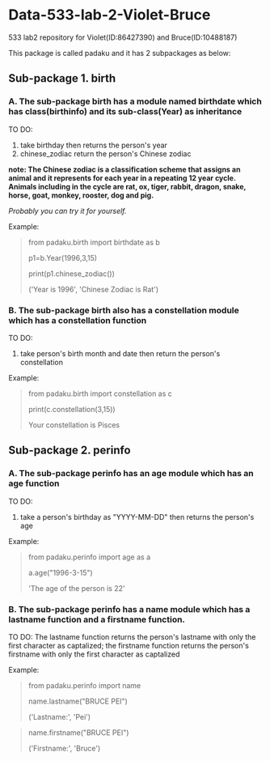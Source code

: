 # Data-533-lab-2-Violet-Bruce
533 lab2 repository for Violet(ID:86427390) and Bruce(ID:10488187)

This package is called padaku and it has 2 subpackages as below:


## Sub-package 1. birth


### A. The sub-package birth has a module named birthdate which has class(birthinfo) and its sub-class(Year) as inheritance

TO DO: 
1. take birthday then returns the person's year
2. chinese_zodiac return the person's Chinese zodiac

**note: The Chinese zodiac is a classification scheme that assigns an animal and it represents for each year in a repeating 12 year cycle. Animals including in the cycle are rat, ox, tiger, rabbit, dragon, snake, horse, goat, monkey, rooster, dog and pig.**

*Probably you can try it for yourself.*

Example: 

>from padaku.birth import birthdate as b
>
>p1=b.Year(1996,3,15)
>
>print(p1.chinese_zodiac())
>
>('Year is 1996', 'Chinese Zodiac is Rat')

### B. The sub-package birth also has a constellation module which has a constellation function

TO DO:
1. take person's birth month and date then return the person's constellation

Example:

>from padaku.birth import constellation as c
>
>print(c.constellation(3,15))
>
>Your constellation is Pisces


## Sub-package 2. perinfo

### A. The sub-package perinfo has an age module which has an age function

TO DO:
1. take a person's birthday as "YYYY-MM-DD" then returns the person's age

Example:

>from padaku.perinfo import age as a
>
>a.age("1996-3-15")
>
>'The age of the person is 22'

### B. The sub-package perinfo has a name module which has a lastname function and a firstname function. 

TO DO:
The lastname function returns the person's lastname with only the first character as captalized; the firstname function returns the person's firstname with only the first character as captalized

Example: 

>from padaku.perinfo import name
>
>name.lastname("BRUCE PEI")
>
>('Lastname:', 'Pei')

>name.firstname("BRUCE PEI")
>
>('Firstname:', 'Bruce')

